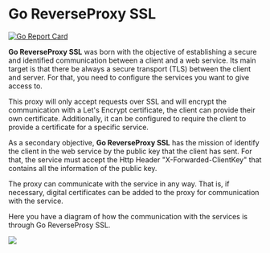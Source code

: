 # Go ReverseProxy SSL
[![Go Report Card](https://img.shields.io/badge/go%20report-A+-brightgreen.svg?style=flat)](https://goreportcard.com/report/github.com/janmbaco/go-reverseproxy-ssl)

**Go ReverseProxy SSL** was born with the objective of establishing a secure and identified communication between a client and a web service. Its main target is that there be always a secure transport (TLS) between the client and server. For that, you need to configure the services you want to give access to.

This proxy will only accept requests over SSL and will encrypt the communication with a Let's Encrypt certificate, the client can provide their own certificate. Additionally, it can be configured to require the client to provide a certificate for a specific service.

As a secondary objective, **Go ReverseProxy SSL** has the mission of identify the client in the web service by the public key that the client has sent. For that, the service must accept the Http Header "X-Forwarded-ClientKey" that contains all the information of the public key.

The proxy can communicate with the service in any way. That is, if necessary, digital certificates can be added to the proxy for communication with the service.

Here you have a diagram of how the communication with the services is through Go ReverseProsy SSL.

![](https://i.ibb.co/Sx30SS9/Go-Reverse-Proxy-Esquema.png)
